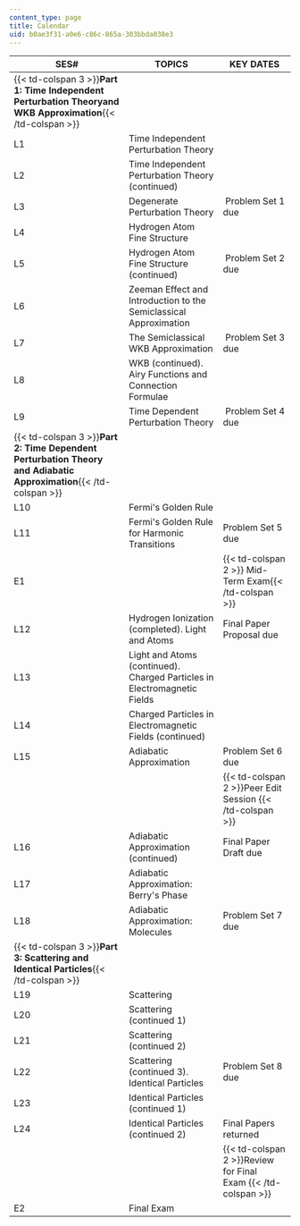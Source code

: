 ```yaml
---
content_type: page
title: Calendar
uid: b0ae3f31-a0e6-c86c-865a-303bbda038e3
---
```


| SES# | TOPICS | KEY DATES |
| --- | --- | --- |
| {{< td-colspan 3 >}}**Part 1: Time Independent Perturbation Theoryand WKB Approximation**{{< /td-colspan >}} |||
| L1 | Time Independent Perturbation Theory | &nbsp; |
| L2 | Time Independent Perturbation Theory (continued) | &nbsp; |
| L3 | Degenerate Perturbation Theory |  ﻿Problem Set 1 due   |
| L4 | Hydrogen Atom Fine Structure | &nbsp; |
| L5 | Hydrogen Atom Fine Structure (continued) |  ﻿Problem Set 2 due   |
| L6 | Zeeman Effect and Introduction to the Semiclassical Approximation | &nbsp; |
| L7 | The Semiclassical WKB Approximation |  ﻿Problem Set 3 due   |
| L8 | WKB (continued). Airy Functions and Connection Formulae  | &nbsp; |
| L9 | Time Dependent Perturbation Theory |  ﻿Problem Set 4 due   |
| {{< td-colspan 3 >}}**Part 2: Time Dependent Perturbation Theory and Adiabatic Approximation**{{< /td-colspan >}} |||
| L10 | Fermi's Golden Rule | &nbsp; |
| L11 | Fermi's Golden Rule for Harmonic Transitions | Problem Set 5 due   |
| E1 || {{< td-colspan 2 >}} Mid-Term Exam{{< /td-colspan >}} ||
| L12 | Hydrogen Ionization (completed). Light and Atoms | Final Paper Proposal due |
| L13 | Light and Atoms (continued). Charged Particles in Electromagnetic Fields  | &nbsp; |
| L14 | Charged Particles in Electromagnetic Fields (continued)  | &nbsp; |
| L15 | Adiabatic Approximation | Problem Set 6 due   |
| &nbsp; || {{< td-colspan 2 >}}Peer Edit Session {{< /td-colspan >}} ||
| L16 | Adiabatic Approximation (continued) | Final Paper Draft due |
| L17 | Adiabatic Approximation: Berry's Phase | &nbsp; |
| L18 | Adiabatic Approximation: Molecules | Problem Set 7 due    |
| {{< td-colspan 3 >}}**Part 3: Scattering and Identical Particles**{{< /td-colspan >}} |||
| L19 | Scattering | &nbsp; |
| L20 | Scattering (continued 1) | &nbsp; |
| L21 | Scattering (continued 2) | &nbsp; |
| L22 | Scattering (continued 3). Identical Particles | Problem Set 8 due    |
| L23 | Identical Particles (continued 1) | &nbsp; |
| L24 | Identical Particles (continued 2)  | Final Papers returned |
| &nbsp; || {{< td-colspan 2 >}}Review for Final Exam {{< /td-colspan >}} ||
| E2 | Final Exam |